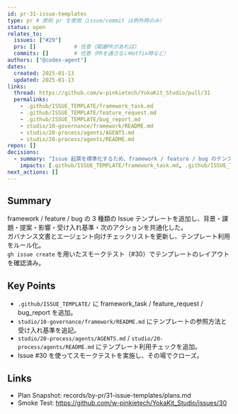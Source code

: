 ```yaml
---
id: pr-31-issue-templates
type: pr # 原則 pr を使用（issue/commit は例外時のみ）
status: open
relates_to:
  issues: ["#29"]
  prs: []            # 任意（関連PRがあれば）
  commits: []        # 任意（PRを通さないHotfix時など）
authors: ["@codex-agent"]
dates:
  created: 2025-01-13
  updated: 2025-01-13
links:
  thread: https://github.com/w-pinkietech/YokaKit_Studio/pull/31
  permalinks:
    - .github/ISSUE_TEMPLATE/framework_task.md
    - .github/ISSUE_TEMPLATE/feature_request.md
    - .github/ISSUE_TEMPLATE/bug_report.md
    - studio/10-governance/framework/README.md
    - studio/20-process/agents/AGENTS.md
    - studio/20-process/agents/README.md
repos: []
decisions:
  - summary: "Issue 起票を標準化するため、framework / feature / bug のテンプレートを追加し、関連ドキュメントへ導線を整備する。"
    impacts: [.github/ISSUE_TEMPLATE/framework_task.md, .github/ISSUE_TEMPLATE/feature_request.md, .github/ISSUE_TEMPLATE/bug_report.md, studio/10-governance/framework/README.md, studio/20-process/agents/AGENTS.md, studio/20-process/agents/README.md]
next_actions: []
---
```


## Summary
framework / feature / bug の 3 種類の Issue テンプレートを追加し、背景・課題・提案・影響・受け入れ基準・次のアクションを共通化した。  
ガバナンス文書とエージェント向けチェックリストを更新し、テンプレート利用をルール化。  
`gh issue create` を用いたスモークテスト（#30）でテンプレートのレイアウトを確認済み。

## Key Points
- `.github/ISSUE_TEMPLATE/` に framework_task / feature_request / bug_report を追加。
- `studio/10-governance/framework/README.md` にテンプレートの参照方法と受け入れ基準を追記。
- `studio/20-process/agents/AGENTS.md` / `studio/20-process/agents/README.md` にテンプレート利用チェックを追加。
- Issue #30 を使ってスモークテストを実施し、その場でクローズ。

## Links
- Plan Snapshot: records/by-pr/31-issue-templates/plans.md
- Smoke Test: https://github.com/w-pinkietech/YokaKit_Studio/issues/30
